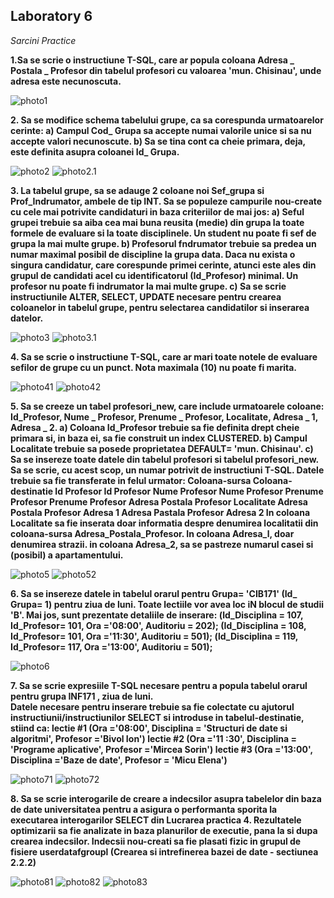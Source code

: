 
## Laboratory 6

*Sarcini Practice*

**1.Sa se scrie o instructiune T-SQL, care ar popula coloana Adresa _ Postala _ Profesor 
 din tabelul profesori cu valoarea 'mun. Chisinau', unde adresa este necunoscuta.**
 
 ![photo1](https://github.com/nadiusa/Data_Base/blob/master/Lab6/lab6/lab6.1.PNG)
 
 **2. Sa se modifice schema tabelului grupe, ca sa corespunda urmatoarelor cerinte:
  a) Campul Cod_ Grupa sa accepte numai valorile unice si sa nu accepte valori necunoscute.
  b) Sa se tina cont ca cheie primara, deja, este definita asupra coloanei Id_ Grupa.**
  
  ![photo2](https://github.com/nadiusa/Data_Base/blob/master/Lab6/lab6/lab6.2.PNG)
  ![photo2.1](https://github.com/nadiusa/Data_Base/blob/master/Lab6/lab6/lab6.2.ix.PNG)
  
  **3. La tabelul grupe, sa se adauge 2 coloane noi Sef_grupa si Prof_Indrumator, ambele de tip INT. Sa se populeze campurile nou-create
 cu cele mai potrivite candidaturi in baza criteriilor de mai jos: 
 a) Seful grupei trebuie sa aiba cea mai buna reusita (medie) din grupa la toate formele de evaluare si la toate disciplinele. 
 Un student nu poate fi sef de grupa la mai multe grupe.
 b) Profesorul fndrumator trebuie sa predea un numar maximal posibil de discipline la grupa data. Daca nu exista o singura candidatur, 
 care corespunde primei cerinte, atunci este ales din grupul de candidati acel cu identificatorul (Id_Profesor) minimal.
 Un profesor nu poate fi indrumator la mai multe grupe.
 c) Sa se scrie instructiunile ALTER, SELECT, UPDATE necesare pentru crearea coloanelor in tabelul grupe, pentru 
 selectarea candidatilor si inserarea datelor.**
 
 ![photo3](https://github.com/nadiusa/Data_Base/blob/master/Lab6/lab6/lab6.3.1.PNG)
 ![photo3.1](https://github.com/nadiusa/Data_Base/blob/master/Lab6/lab6/lab6.3.2.PNG)
 
 **4. Sa se scrie o instructiune T-SQL, care ar mari toate notele de evaluare sefilor de grupe cu un punct.
      Nota maximala (10) nu poate fi marita.**
      
![photo41](https://github.com/nadiusa/Data_Base/blob/master/Lab6/lab6/lab6.4.1.PNG)
![photo42](https://github.com/nadiusa/Data_Base/blob/master/Lab6/lab6/lab6.4.2.PNG)

**5. Sa se creeze un tabel profesori_new, care include urmatoarele coloane: Id_Profesor, Nume _ Profesor, Prenume _ Profesor, Localitate, Adresa _ 1, Adresa _ 2. 
a) Coloana Id_Profesor trebuie sa fie definita drept cheie primara si, in baza ei, sa fie construit un index CLUSTERED.
b) Campul Localitate trebuie sa posede proprietatea DEFAULT= 'mun. Chisinau'. 
c) Sa se insereze toate datele din tabelul profesori si tabelul profesori_new. 
Sa se scrie, cu acest scop, un numar potrivit de instructiuni T-SQL. Datele trebuie sa fie transferate in felul urmator: 
Coloana-sursa     Coloana-destinatie 
Id Profesor       Id Profesor 
Nume Profesor     Nume Profesor 
Prenume Profesor  Prenume Profesor 
Adresa Postala Profesor  Localitate 
Adresa Postala Profesor Adresa 1
Adresa Pastala Profesor Adresa 2
In coloana Localitate sa fie inserata doar informatia despre denumirea localitatii din coloana-sursa Adresa_Postala_Profesor. 
In coloana Adresa_l, doar denumirea strazii. in coloana Adresa_2, sa se pastreze numarul casei si (posibil) a apartamentului.**

![photo5](https://github.com/nadiusa/Data_Base/blob/master/Lab6/lab6/lab6.5.11.PNG)
![photo52](https://github.com/nadiusa/Data_Base/blob/master/Lab6/lab6/lab6.5.22.PNG)

**6. Sa se insereze datele in tabelul orarul pentru Grupa= 'CIB171' (Id_ Grupa= 1) pentru ziua de luni.
 Toate lectiile vor avea loc iN blocul de studii 'B'. Mai jos, sunt prezentate detaliile de inserare:
 (ld_Disciplina = 107, Id_Profesor= 101, Ora ='08:00', Auditoriu = 202); 
 (Id_Disciplina = 108, Id_Profesor= 101, Ora ='11:30', Auditoriu = 501);
 (ld_Disciplina = 119, Id_Profesor= 117, Ora ='13:00', Auditoriu = 501);**
 
![photo6](https://github.com/nadiusa/Data_Base/blob/master/Lab6/lab6/lab6.6.PNG)

**7. Sa se scrie expresiile T-SQL necesare pentru a popula tabelul orarul pentru grupa INF171 , ziua de luni.  
Datele necesare pentru inserare trebuie sa fie colectate cu ajutorul instructiunii/instructiunilor SELECT si 
introduse in tabelul-destinatie, stiind ca: 
lectie #1 (Ora ='08:00', Disciplina = 'Structuri de date si algoritmi', Profesor ='Bivol Ion') 
lectie #2 (Ora ='11 :30', Disciplina = 'Programe aplicative', Profesor ='Mircea Sorin') 
lectie #3 (Ora ='13:00', Disciplina ='Baze de date', Profesor = 'Micu Elena')**

![photo71](https://github.com/nadiusa/Data_Base/blob/master/Lab6/lab6/lab6.7.1.PNG)
![photo72](https://github.com/nadiusa/Data_Base/blob/master/Lab6/lab6/lab6.7.2.PNG)

**8. Sa se scrie interogarile de creare a indecsilor asupra tabelelor din baza de date universitatea pentru a asigura o performanta sporita la executarea interogarilor SELECT din Lucrarea practica 4. Rezultatele optimizarii sa fie analizate in baza planurilor de executie, pana la si dupa crearea indecsilor. Indecsii nou-creati sa fie plasati fizic in grupul de fisiere userdatafgroupl (Crearea si intrefinerea bazei de date - sectiunea 2.2.2)**

![photo81](https://github.com/nadiusa/Data_Base/blob/master/Lab6/lab6/lab6.8.1.PNG)
![photo82](https://github.com/nadiusa/Data_Base/blob/master/Lab6/lab6/lab6.8.2.PNG)
![photo83](https://github.com/nadiusa/Data_Base/blob/master/Lab6/lab6/lab6.8.3.PNG)












